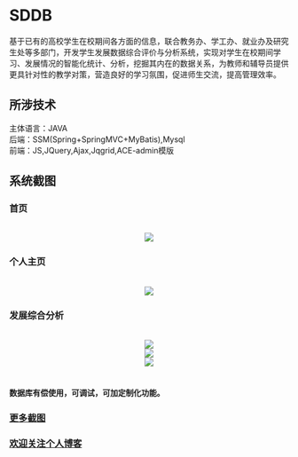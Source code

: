 # SDDB
基于已有的高校学生在校期间各方面的信息，联合教务办、学工办、就业办及研究生处等多部门，开发学生发展数据综合评价与分析系统，实现对学生在校期间学习、发展情况的智能化统计、分析，挖掘其内在的数据关系，为教师和辅导员提供更具针对性的教学对策，营造良好的学习氛围，促进师生交流，提高管理效率。

## 所涉技术 
主体语言：JAVA  
后端：SSM(Spring+SpringMVC+MyBatis),Mysql  
前端：JS,JQuery,Ajax,Jqgrid,ACE-admin模版  

## 系统截图

### 首页
<br>
<div align="center">
  <img src="https://github.com/SunAlwaysOnline/SDDB/blob/master/screenShot/首页.png"/>
</div>

### 个人主页
<br>
<div align="center">
  <img src="https://github.com/SunAlwaysOnline/SDDB/blob/master/screenShot/个人主页.png"/>
</div>

### 发展综合分析
<br>
<div align="center">
  <img src="https://github.com/SunAlwaysOnline/SDDB/blob/master/screenShot/数据分析模块-发展分析1.png"/>
</div>
<div align="center">
  <img src="https://github.com/SunAlwaysOnline/SDDB/blob/master/screenShot/数据分析模块-发展分析2.png"/>
</div>
<div align="center">
  <img src="https://github.com/SunAlwaysOnline/SDDB/blob/master/screenShot/数据分析模块-发展分析3.png"/>
</div>
<br>

#### 数据库有偿使用，可调试，可加定制化功能。
### <a href="https://github.com/SunAlwaysOnline/SDDB/tree/master/screenShot">更多截图</a>

### <a href="https://blog.csdn.net/qq_33591903">欢迎关注个人博客</a>
